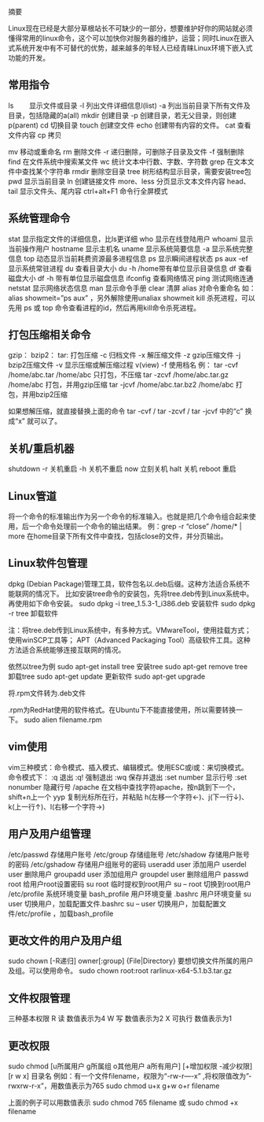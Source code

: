 摘要

Linux现在已经是大部分草根站长不可缺少的一部分，想要维护好你的网站就必须懂得常用的linux命令，这个可以加快你对服务器的维护，运营；同时Linux在嵌入式系统开发中有不可替代的优势，越来越多的年轻人已经青睐Linux环境下嵌入式功能的开发。

## **常用指令**

ls　　     显示文件或目录
-l      列出文件详细信息l(list)
-a     列出当前目录下所有文件及目录，包括隐藏的a(all)
mkdir     创建目录
-p     创建目录，若无父目录，则创建p(parent)
cd       切换目录
touch     创建空文件
echo      创建带有内容的文件。
cat       查看文件内容
cp       拷贝

mv       移动或重命名
rm       删除文件
-r      递归删除，可删除子目录及文件
-f       强制删除
find      在文件系统中搜索某文件
wc       统计文本中行数、字数、字符数
grep     在文本文件中查找某个字符串
rmdir     删除空目录
tree      树形结构显示目录，需要安装tree包
pwd      显示当前目录
ln        创建链接文件
more、less   分页显示文本文件内容
head、tail   显示文件头、尾内容
ctrl+alt+F1  命令行全屏模式

## **系统管理命令**

stat       显示指定文件的详细信息，比ls更详细
who      显示在线登陆用户
whoami    显示当前操作用户
hostname  显示主机名
uname     显示系统简要信息
-a      显示系统完整信息
top       动态显示当前耗费资源最多进程信息
ps        显示瞬间进程状态 ps aux
-ef     显示系统常驻进程
du        查看目录大小 du -h /home带有单位显示目录信息
df        查看磁盘大小 df -h 带有单位显示磁盘信息
ifconfig    查看网络情况
ping      测试网络连通
netstat    显示网络状态信息
man      显示命令手册
clear      清屏
alias       对命令重命名 如：alias showmeit=”ps aux” ，另外解除使用unaliax showmeit
kill        杀死进程，可以先用 ps 或 top 命令查看进程的id，然后再用kill命令杀死进程。

## **打包压缩相关命令**

gzip：
bzip2：
tar:         打包压缩
-c       归档文件
-x       解压缩文件
-z       gzip压缩文件
-j       bzip2压缩文件
-v       显示压缩或解压缩过程 v(view)
-f       使用档名
例：
tar -cvf /home/abc.tar /home/abc        只打包，不压缩
tar -zcvf /home/abc.tar.gz /home/abc     打包，并用gzip压缩
tar -jcvf /home/abc.tar.bz2 /home/abc    打包，并用bzip2压缩

如果想解压缩，就直接替换上面的命令  tar -cvf  / tar -zcvf  / tar -jcvf 中的“c” 换成“x” 就可以了。

## **关机/重启机器**

shutdown
-r        关机重启
-h       关机不重启
now      立刻关机
halt         关机
reboot      重启

## **Linux管道**

将一个命令的标准输出作为另一个命令的标准输入。也就是把几个命令组合起来使用，后一个命令处理前一个命令的输出结果。
例：grep -r “close” /home/* | more    在home目录下所有文件中查找，包括close的文件，并分页输出。

## **Linux软件包管理**

 

dpkg (Debian Package)管理工具，软件包名以.deb后缀。这种方法适合系统不能联网的情况下。
比如安装tree命令的安装包，先将tree.deb传到Linux系统中。再使用如下命令安装。
sudo dpkg -i tree_1.5.3-1_i386.deb     安装软件
sudo dpkg -r tree                   卸载软件

注：将tree.deb传到Linux系统中，有多种方式。VMwareTool，使用挂载方式；使用winSCP工具等；
APT（Advanced Packaging Tool）高级软件工具。这种方法适合系统能够连接互联网的情况。

依然以tree为例
sudo apt-get install tree          安装tree
sudo apt-get remove tree        卸载tree
sudo apt-get update            更新软件
sudo apt-get upgrade

将.rpm文件转为.deb文件

.rpm为RedHat使用的软件格式。在Ubuntu下不能直接使用，所以需要转换一下。
sudo alien filename.rpm

## **vim使用**

vim三种模式：命令模式、插入模式、编辑模式。使用ESC或i或：来切换模式。
命令模式下：
:q            退出
:q!           强制退出
:wq          保存并退出
:set number    显示行号
:set nonumber  隐藏行号
/apache       在文档中查找字符apache，按n跳到下一个，shift+n上一个
yyp          复制光标所在行，并粘贴
h(左移一个字符←)、j(下一行↓)、k(上一行↑)、l(右移一个字符→)

## **用户及用户组管理**

/etc/passwd    存储用户账号
/etc/group     存储组账号
/etc/shadow    存储用户账号的密码
/etc/gshadow   存储用户组账号的密码
useradd user    添加用户
userdel user    删除用户
groupadd user  添加组用户
groupdel user   删除组用户
passwd root    给用户root设置密码
su root       临时提权到root用户
su – root      切换到root用户
/etc/profile     系统环境变量
bash_profile    用户环境变量
.bashrc       用户环境变量
su user       切换用户，加载配置文件.bashrc
su – user      切换用户，加载配置文件/etc/profile ，加载bash_profile

## **更改文件的用户及用户组**

sudo chown [-R递归] owner[:group] {File|Directory}
要想切换文件所属的用户及组。可以使用命令。
sudo chown root:root rarlinux-x64-5.1.b3.tar.gz

## **文件权限管理**

三种基本权限
R      读      数值表示为4
W     写      数值表示为2
X      可执行  数值表示为1

## **更改权限**

sudo chmod [u所属用户  g所属组  o其他用户  a所有用户]  [+增加权限  -减少权限]  [r  w  x]  目录名
例如：有一个文件filename，权限为“-rw-r—-x” ,将权限值改为”-rwxrw-r-x”，用数值表示为765
sudo chmod u+x g+w o+r  filename

上面的例子可以用数值表示
sudo chmod 765 filename 或 sudo chmod +x filename